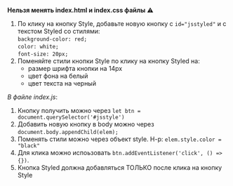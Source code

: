 **Нельзя менять index.html и index.css файлы** :warning: 

1) По клику на кнопку Style, добавьте новую кнопку с `id="jsstyled"` и с текстом Styled со стилями:  
   `background-color: red;`  
   `color: white;`  
   `font-size: 20px;`  
2) Поменяйте стили кнопки Style по клику на кнопку Styled на:
   - размер шрифта кнопки на 14px
   - цвет фона на белый
   - цвет текста на черный

    
*В файле index.js*: 
1) Кнопку получить можно через ```let btn = document.querySelector('#jsstyle')```
2) Добавить новую кнопку в body можно через `document.body.appendChild(elem);`
3) Поменять стили можно через объект style. Н-р: ```elem.style.color = "black"```
4) Для клика можно испоьзовать ```btn.addEventListener('click', () => {})```.
5) Кнопка Styled должна добавляться ТОЛЬКО после клика на кнопку Style
